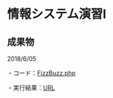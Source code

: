 情報システム演習Ⅰ
====

## 成果物

2018/6/05

・コード：[FizzBuzz.php](https://github.com/g031o070/g031o070/blob/master/FizzBuzz.php)

・実行結果：[URL](http://153.126.145.118/g031o070/FizzBuzz.php)
